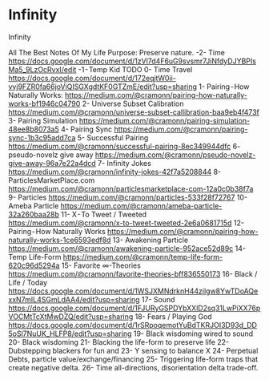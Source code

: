# Infinity
Infinity

All The Best Notes Of My Life
Purpose: Preserve nature.
-2- Time
https://docs.google.com/document/d/1zVl7d4F6uG9svsmr7JiNfdyDJYBPIsMa5_9LzOcRvxI/edit
-1 - Temp Kid
TODO
0- Time Travel
https://docs.google.com/document/d/172eqjtW0ii-vvj9FZR0fa66joViQISGXgdtKF0GTZmE/edit?usp=sharing
1- Pairing - How Naturally Works: https://medium.com/@cramonn/pairing-how-naturally-works-bf1946c04790
2- Universe Subset Calibration
https://medium.com/@cramonn/universe-subset-callibration-baa9eb4f473f
3- Pairing Simulation
https://medium.com/@cramonn/pairing-simulation-48ee8b8073a5
4- Pairing Sync
https://medium.com/@cramonn/pairing-sync-1b3c95add7ca
5- Successful Pairing
https://medium.com/@cramonn/successful-pairing-8ec349944dfc
6- pseudo-novelz give away
https://medium.com/@cramonn/pseudo-novelz-give-away-96a7e22a4dcd
7- Infinity Jokes
https://medium.com/@cramonn/infinity-jokes-42f7a5208844
8- ParticlesMarketPlace.com
https://medium.com/@cramonn/particlesmarketplace-com-12a0c0b38f7a
9- Particles
https://medium.com/@cramonn/particles-533f28f72767
10- Ameba Particle
https://medium.com/@cramonn/ameba-particle-32a260baa28b
11- X - To Tweet / Tweeted
https://medium.com/@cramonn/x-to-tweet-tweeted-2e6a0681715d
12- Pairing - How Naturally Works
https://medium.com/@cramonn/pairing-how-naturally-works-1ce6593edf8d
13- Awakening Particle
https://medium.com/@cramonn/awakening-particle-952ace52d89c
14- Temp Life-Form
https://medium.com/@cramonn/temp-life-form-620c96d5294a
15- Favorite ∞-Theories
https://medium.com/@cramonn/favorite-theories-bff836550173
16- Black / Life / Today
https://docs.google.com/document/d/1WSJXMNdrknH44zjlgw8YwTDoAQexxN7mIL4SGmLdAA4/edit?usp=sharing
17- Sound
https://docs.google.com/document/d/1FJURyGSPDYbXXlD2sq31LwPiXX76pVOCMtTcXtMwDZQ/edit?usp=sharing
18- Fears / Playing God
https://docs.google.com/document/d/1rSRpoqemotYuBdTKRJOI3D93d_DD5oSl7NuUK_HLFP8/edit?usp=sharing
19- Black wisdoming wired to sound
20- Black wisdoming
21- Blacking the life-form to preserve life
22- Dubstepping blackers for fun and
23- Y sensing to balance X
24- Perpetual Debts, particle value/exchange/financing
25- Triggering life-form traps that create negative delta.
26- Time all-directions, disorientation delta trade-off.

